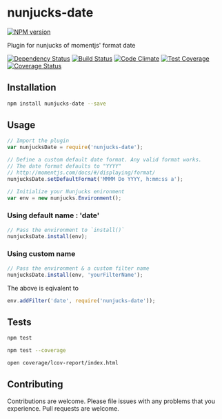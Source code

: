 # nunjucks-date

[![NPM version](https://badge.fury.io/js/nunjucks-date.svg)](http://badge.fury.io/js/nunjucks-date)

Plugin for nunjucks of momentjs' format date

[![Dependency Status](https://www.versioneye.com/user/projects/54258f7fcfbb14fd7a000249/badge.svg?style=flat)](https://www.versioneye.com/user/projects/54258f7fcfbb14fd7a000249)
[![Build Status](https://travis-ci.org/techmsi/nunjucks-date.svg?branch=master)](https://travis-ci.org/techmsi/nunjucks-date)
[![Code Climate](https://codeclimate.com/github/techmsi/nunjucks-date/badges/gpa.svg)](https://codeclimate.com/github/techmsi/nunjucks-date)
[![Test Coverage](https://codeclimate.com/github/techmsi/nunjucks-date/badges/coverage.svg)](https://codeclimate.com/github/techmsi/nunjucks-date)
[![Coverage Status](https://coveralls.io/repos/techmsi/nunjucks-date/badge.svg)](https://coveralls.io/r/techmsi/nunjucks-date)

## Installation

```bash
npm install nunjucks-date --save
```



## Usage

```js
// Import the plugin
var nunjucksDate = require('nunjucks-date');

// Define a custom default date format. Any valid format works.
// The date format defaults to "YYYY"
// http://momentjs.com/docs/#/displaying/format/
nunjucksDate.setDefaultFormat('MMMM Do YYYY, h:mm:ss a');

// Initialize your Nunjucks enironment
var env = new nunjucks.Environment();
```

### Using default name : 'date'
```js
// Pass the environment to `install()`
nunjucksDate.install(env);
```

### Using custom name
```js
// Pass the environment & a custom filter name
nunjucksDate.install(env, 'yourFilterName');
```

The above is eqivalent to

```js
env.addFilter('date', require('nunjucks-date'));
```

## Tests

```bash
npm test
```

```bash
npm test --coverage
```

```bash
open coverage/lcov-report/index.html
```

## Contributing

Contributions are welcome. Please file issues with any problems that you experience. Pull requests are welcome.
